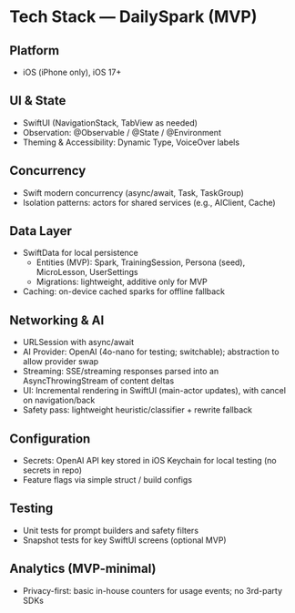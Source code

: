 # Tech Stack — DailySpark (MVP)

## Platform
- iOS (iPhone only), iOS 17+

## UI & State
- SwiftUI (NavigationStack, TabView as needed)
- Observation: @Observable / @State / @Environment
- Theming & Accessibility: Dynamic Type, VoiceOver labels

## Concurrency
- Swift modern concurrency (async/await, Task, TaskGroup)
- Isolation patterns: actors for shared services (e.g., AIClient, Cache)

## Data Layer
- SwiftData for local persistence
  - Entities (MVP): Spark, TrainingSession, Persona (seed), MicroLesson, UserSettings
  - Migrations: lightweight, additive only for MVP
- Caching: on-device cached sparks for offline fallback

## Networking & AI
- URLSession with async/await
- AI Provider: OpenAI (4o-nano for testing; switchable); abstraction to allow provider swap
- Streaming: SSE/streaming responses parsed into an AsyncThrowingStream of content deltas
- UI: Incremental rendering in SwiftUI (main-actor updates), with cancel on navigation/back
- Safety pass: lightweight heuristic/classifier + rewrite fallback

## Configuration
- Secrets: OpenAI API key stored in iOS Keychain for local testing (no secrets in repo)
- Feature flags via simple struct / build configs

## Testing
- Unit tests for prompt builders and safety filters
- Snapshot tests for key SwiftUI screens (optional MVP)

## Analytics (MVP-minimal)
- Privacy-first: basic in-house counters for usage events; no 3rd-party SDKs
